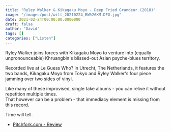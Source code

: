 ```yaml
---
title: "Ryley Walker & Kikagaku Moyo - Deep Fried Grandeur (2018)"
image: "/images/post/wilt_20210224_RW%26KM.DFG.jpg"
date: 2021-02-24T00:00:00.0000000
draft: false
author: "David"
tags: []
categories: ["Listen"]
---
```

Ryley Walker joins forces with Kikagaku Moyo to venture into (equally unpronounceable) Khruangbin's blissed-out Asian psyche-blues territory.

Recorded live at Le Guess Who? in Utrecht, The Netherlands, it features the two bands, Kikagaku Moyo from Tokyo and Ryley Walker's four piece jamming over two sides of vinyl.

Like many of these improvised, single take albums - you can relive it without repetition multiple times.   
That however can be a problem  - that immediacy element is missing from this record.

Time will tell.

- [Pitchfork.com - Review](https://pitchfork.com/reviews/albums/ryley-walker-kikagaku-moyo-deep-fried-grandeur/)